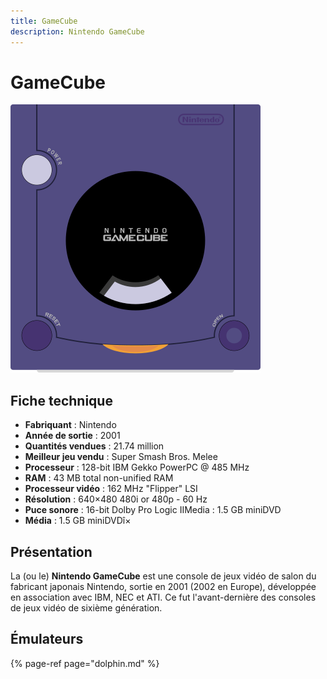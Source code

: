 ```yaml
---
title: GameCube
description: Nintendo GameCube
---
```


# GameCube

![](./gamecube/image%20%28154%29.png)

## Fiche technique

* **Fabriquant** : Nintendo
* **Année de sortie** : 2001
* **Quantités vendues** : 21.74 million
* **Meilleur jeu vendu** : Super Smash Bros. Melee
* **Processeur** : 128-bit IBM Gekko PowerPC @ 485 MHz
* **RAM** : 43 MB total non-unified RAM
* **Processeur vidéo** : 162 MHz "Flipper" LSI
* **Résolution** : 640×480 480i or 480p - 60 Hz
* **Puce sonore** : 16-bit Dolby Pro Logic IIMedia : 1.5 GB miniDVD
* **Média** : 1.5 GB miniDVDî×

## Présentation

La \(ou le\) **Nintendo GameCube** est une console de jeux vidéo de salon du fabricant japonais Nintendo, sortie en 2001 \(2002 en Europe\), développée en association avec IBM, NEC et ATI. Ce fut l'avant-dernière des consoles de jeux vidéo de sixième génération.

## Émulateurs

{% page-ref page="dolphin.md" %}

